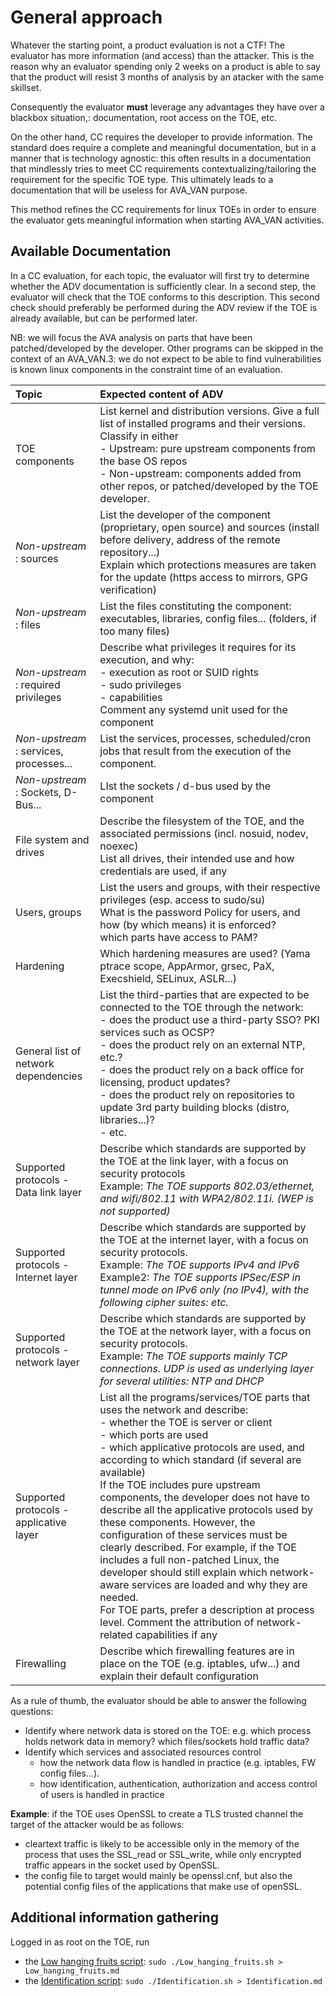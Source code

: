 # General approach
Whatever the starting point, a product evaluation is not a CTF! The evaluator has more information (and access) than the attacker. This is the reason why an evaluator spending only 2 weeks on a product is able to say that the product will resist 3 months of analysis by an atacker with the same skillset.

Consequently the evaluator **must** leverage any advantages they have over a blackbox situation,: documentation, root access on the TOE, etc. 

On the other hand, CC requires the developer to provide information. The standard does require a complete and meaningful documentation, but in a manner that is technology agnostic: this often results in a documentation that mindlessly tries to meet CC requirements contextualizing/tailoring the requirement for the specific TOE type. This ultimately leads to a documentation that will be useless for AVA_VAN purpose. 

This method refines the CC requirements for linux TOEs in order to ensure the evaluator gets meaningful information when starting AVA_VAN activities. 

## Available Documentation

In a CC evaluation, for each topic, the evaluator will first try to determine whether the ADV documentation is sufficiently clear. In a second step, the evaluator will check that the TOE conforms to this description. This second check should preferably be performed during the ADV review if the TOE is already available, but can be performed later.

NB: we will focus the AVA analysis on parts that have been patched/developed by the developer. 
Other programs can be skipped in the context of an AVA_VAN.3: we do not expect to be able to find vulnerabilities is known linux components in the constraint time of an evaluation.

| Topic | Expected content of ADV |
| :---- | :----   |
| TOE components |List kernel and distribution versions. Give a full list of installed programs and their versions. Classify in either<br> - Upstream: pure upstream components from the base OS repos<br> - Non-upstream: components added from other repos, or patched/developed by the TOE developer. |
| _Non-upstream_ : sources |List the developer of the component (proprietary, open source) and sources (install before delivery, address of the remote repository...)<br>Explain which protections measures are taken for the update (https access to mirrors, GPG verification)|
| _Non-upstream_ : files |List the files constituting the component: executables, libraries, config files... (folders, if too many files)|
| _Non-upstream_ : required privileges |Describe what privileges it requires for its execution, and why:<br> - execution as root or SUID rights<br> - sudo privileges<br> - capabilities<br>Comment any systemd unit used for the component|
| _Non-upstream_ : services, processes... |List the services, processes, scheduled/cron jobs that result from the execution of the component.|
| _Non-upstream_ : Sockets, D-Bus... | LIst the sockets / d-bus used by the component |
| File system and drives | Describe the filesystem of the TOE, and the associated permissions (incl. nosuid, nodev, noexec)<br>List all drives, their intended use and how credentials are used, if any |
| Users, groups | List the users and groups, with their respective privileges (esp. access to sudo/su)<br>What is the password Policy for users, and how (by which means) it is enforced?<br>which parts have access to PAM? |
| Hardening| Which hardening measures are used? (Yama ptrace scope, AppArmor, grsec, PaX, Execshield, SELinux, ASLR...)|
| General list of network dependencies|List the third-parties that are expected to be connected to the TOE through the network:<br> - does the product use a third-party SSO? PKI services such as OCSP?<br> - does the product rely on an external NTP, etc.?<br> - does the product rely on a back office for licensing, product updates? <br> - does the product rely on repositories to update 3rd party building blocks (distro, libraries...)?<br> - etc.|
| Supported protocols - Data link layer | Describe which standards are supported by the TOE at the link layer, with a focus on security protocols<br>Example: _The TOE supports 802.03/ethernet, and wifi/802.11 with WPA2/802.11i. (WEP is not supported)_|
| Supported protocols - Internet layer | Describe which standards are supported by the TOE at the internet layer, with a focus on security protocols.<br>Example: _The TOE supports IPv4 and IPv6_<br>Example2: _The TOE supports IPSec/ESP in tunnel mode on IPv6 only (no IPv4), with the following cipher suites: etc._|
| Supported protocols - network layer | Describe which standards are supported by the TOE at the network layer, with a focus on security protocols.<br>Example: _The TOE supports mainly TCP connections. UDP is used as underlying layer for several utilities: NTP and DHCP_|
| Supported protocols - applicative layer | List all the programs/services/TOE parts that uses the network and describe:<br> - whether the TOE is server or client <br> - which ports are used<br> - which applicative protocols are used, and according to which standard (if several are available)<br>If the TOE includes pure upstream components, the developer does not have to describe all the applicative protocols used by these components. However, the configuration of these services must be clearly described. For example, if the TOE includes a full non-patched Linux, the developer should still explain which network-aware services are loaded and why they are needed.<br>For TOE parts, prefer a description at process level. Comment the attribution of network-related capabilities if any|
|Firewalling|Describe which firewalling features are in place on the TOE (e.g. iptables, ufw...) and explain their default configuration|
As a rule of thumb, the evaluator should be able to answer the following questions: 
 - Identify where network data is stored on the TOE: e.g. which process holds network data in memory? which files/sockets hold traffic data?
 - Identify which services and associated resources control
	 -  how the network data flow is handled in practice (e.g. iptables, FW config files...).
	 -  how identification, authentication, authorization and access control of users is handled in practice


**Example**: if the TOE uses OpenSSL to create a TLS trusted channel the target of the attacker would be as follows:
 - cleartext traffic is likely to be accessible only in the memory of the process that uses the SSL_read or SSL_write, while only encrypted traffic appears in the socket used by OpenSSL. 
 - the config file to target would mainly be openssl.cnf, but also the potential config files of the applications that make use of openSSL.


## Additional information gathering 

Logged in as root on the TOE, run 
 - the [Low hanging fruits script](_0_System_AVA_testing\_resources\Low_hanging_fruits.sh): ````sudo ./Low_hanging_fruits.sh > Low_hanging_fruits.md````
 - the [Identification script](_0_System_AVA_testing\_resources\Identification.sh): ````sudo ./Identification.sh > Identification.md````




